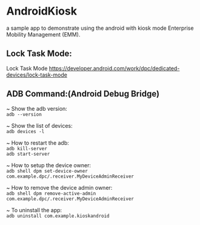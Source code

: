 # AndroidKiosk
a sample app to demonstrate using the android with kiosk mode Enterprise Mobility Management (EMM).

## Lock Task Mode:
Lock Task Mode https://developer.android.com/work/dpc/dedicated-devices/lock-task-mode


## ADB Command:(Android Debug Bridge)
~ Show the adb version:\
```adb --version```

~ Show the list of devices:\
```adb devices -l```

~ How to restart the adb:\
```adb kill-server``` <br />
```adb start-server```

~ How to setup the device owner:\
```adb shell dpm set-device-owner com.example.dpc/.receiver.MyDeviceAdminReceiver```

~ How to remove the device admin owner:\
```adb shell dpm remove-active-admin com.example.dpc/.receiver.MyDeviceAdminReceiver```

~ To uninstall the app:\
```adb uninstall com.example.kioskandroid```



